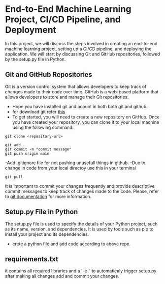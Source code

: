 ﻿# End-to-End Machine Learning Project, CI/CD Pipeline, and Deployment
 
 In this project, we will discuss the steps involved in creating an end-to-end machine learning project, setting up a CI/CD pipeline, and deploying the application. We will start by discussing Git and GitHub repositories, followed by the setup.py file in Python.
 
 ## Git and GitHub Repositories
 
 Git is a version control system that allows developers to keep track of changes made to their code over time. GitHub is a web-based platform that allows developers to store and manage their Git repositories.
* Hope you have installed git and acount in both both git and github.
* for download git refer [this]([https://git-scm.com/downloads])
* To get started, you will need to create a new repository on GitHub. Once you have created your repository, you can clone it to your local machine using the following command:
 
 
 ```Git clone from repository
 git clone <repository-url>
 ```

```
git add .
git commit -m "commit message"
git push origin main
```
-Add .gitignore file  for not pushing unusefull things in github.
-Due to change in code from your local directoy use this in your terminal
```
git pull
```
It is important to commit your changes frequently and provide descriptive commit messages to keep track of changes made to the code.
Please, refer to [git documentation]([https://git-scm.com/docs]) for more information.

## Setup.py File in Python

The setup.py file is used to specify the details of your Python project, such as its name, version, and dependencies. It is used by tools such as pip to install your project and its dependencies.
* crete a python file and add code according to above repo.

## requirements.txt
it contains all required libraries  and a '-e .' to automaticaly trigger setup.py
after making all changes add and commit your changes.
